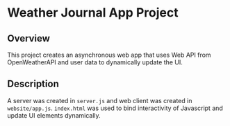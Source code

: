 # Weather Journal App Project

## Overview
This project creates an asynchronous web app that uses Web API from OpenWeatherAPI and user data to dynamically update the UI.

## Description
A server was created in `server.js` and web client was created in `website/app.js`. `index.html` was used to bind interactivity of Javascript and update UI elements dynamically.

